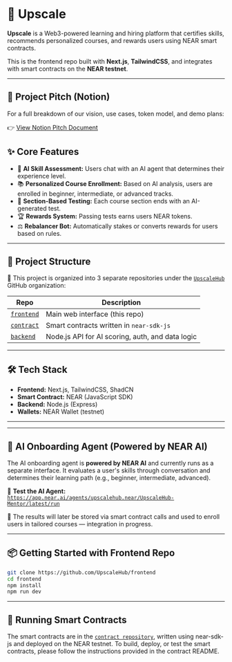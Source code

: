 # 🚀 Upscale

**Upscale** is a Web3-powered learning and hiring platform that certifies skills, recommends personalized courses, and rewards users using NEAR smart contracts.

This is the frontend repo built with **Next.js**, **TailwindCSS**, and integrates with smart contracts on the **NEAR testnet**.

---

## 📄 Project Pitch (Notion)

For a full breakdown of our vision, use cases, token model, and demo plans:

👉 [View Notion Pitch Document](https://www.notion.so/Upscale-Project-Pitch-Pre-Document-Overview-Presented-by-the-Upscale-Team-22408492f17280feb0fefe7b846640ed)

## ✨ Core Features

- 🧠 **AI Skill Assessment:** Users chat with an AI agent that determines their experience level.
- 📚 **Personalized Course Enrollment:** Based on AI analysis, users are enrolled in beginner, intermediate, or advanced tracks.
- 🎯 **Section-Based Testing:** Each course section ends with an AI-generated test.
- 🏆 **Rewards System:** Passing tests earns users NEAR tokens.
- ⚖️ **Rebalancer Bot:** Automatically stakes or converts rewards for users based on rules.

---

## 📁 Project Structure

🔹 This project is organized into 3 separate repositories under the [`UpscaleHub`](https://github.com/UpscaleHub) GitHub organization:

| Repo        | Description                                      |
|-------------|--------------------------------------------------|
| [`frontend`](https://github.com/UpscaleHub/frontend) | Main web interface (this repo) |
| [`contract`](https://github.com/UpscaleHub/contract)  | Smart contracts written in `near-sdk-js` |
| [`backend`](https://github.com/UpscaleHub/backend)    | Node.js API for AI scoring, auth, and data logic |

---

## 🛠 Tech Stack

- **Frontend:** Next.js, TailwindCSS, ShadCN
- **Smart Contract:** NEAR (JavaScript SDK)
- **Backend:** Node.js (Express)
- **Wallets:** NEAR Wallet (testnet)

---

---

## 🤖 AI Onboarding Agent (Powered by NEAR AI)

The AI onboarding agent is **powered by NEAR AI** and currently runs as a separate interface. It evaluates a user's skills through conversation and determines their learning path (e.g., beginner, intermediate, advanced).

🔗 **Test the AI Agent:** [`https://app.near.ai/agents/upscalehub.near/UpscaleHub-Mentor/latest/run`](https://app.near.ai/agents/upscalehub.near/UpscaleHub-Mentor/latest/run)

🧠 The results will later be stored via smart contract calls and used to enroll users in tailored courses — integration in progress.

---

## 📦 Getting Started with Frontend Repo

```bash
git clone https://github.com/UpscaleHub/frontend
cd frontend
npm install
npm run dev
```
---

## 📜 Running Smart Contracts
The smart contracts are in the [`contract repository`](https://github.com/UpscaleHub/contract), written using near-sdk-js and deployed on the NEAR testnet.
To build, deploy, or test the smart contracts, please follow the instructions provided in the contract README.
